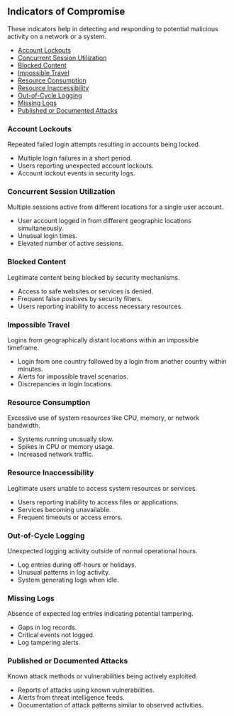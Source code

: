


## Indicators of Compromise

These indicators help in detecting and responding to potential malicious activity on a network or a system.

- [Account Lockouts](#account-lockouts)
- [Concurrent Session Utilization](#concurrent-session-utilization)
- [Blocked Content](#blocked-content)
- [Impossible Travel](#impossible-travel)
- [Resource Consumption](#resource-consumption)
- [Resource Inaccessibility](#resource-inaccessibility)
- [Out-of-Cycle Logging](#out-of-cycle-logging)
- [Missing Logs](#missing-logs)
- [Published or Documented Attacks](#published-or-documented-attacks)


### Account Lockouts

Repeated failed login attempts resulting in accounts being locked.

- Multiple login failures in a short period.
- Users reporting unexpected account lockouts.
- Account lockout events in security logs.

### Concurrent Session Utilization

Multiple sessions active from different locations for a single user account.

- User account logged in from different geographic locations simultaneously.
- Unusual login times.
- Elevated number of active sessions.

### Blocked Content

Legitimate content being blocked by security mechanisms.

- Access to safe websites or services is denied.
- Frequent false positives by security filters.
- Users reporting inability to access necessary resources.

### Impossible Travel

Logins from geographically distant locations within an impossible timeframe.

- Login from one country followed by a login from another country within minutes.
- Alerts for impossible travel scenarios.
- Discrepancies in login locations.

### Resource Consumption

Excessive use of system resources like CPU, memory, or network bandwidth.

- Systems running unusually slow.
- Spikes in CPU or memory usage.
- Increased network traffic.

### Resource Inaccessibility

Legitimate users unable to access system resources or services.

- Users reporting inability to access files or applications.
- Services becoming unavailable.
- Frequent timeouts or access errors.

### Out-of-Cycle Logging

Unexpected logging activity outside of normal operational hours.

- Log entries during off-hours or holidays.
- Unusual patterns in log activity.
- System generating logs when idle.

### Missing Logs

Absence of expected log entries indicating potential tampering.

- Gaps in log records.
- Critical events not logged.
- Log tampering alerts.

### Published or Documented Attacks

Known attack methods or vulnerabilities being actively exploited.

- Reports of attacks using known vulnerabilities.
- Alerts from threat intelligence feeds.
- Documentation of attack patterns similar to observed activities.

